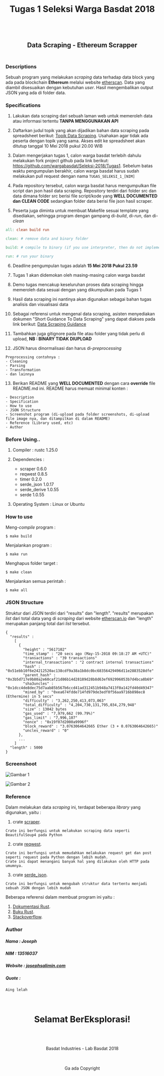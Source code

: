 <h1 align="center">
  <br>
  Tugas 1 Seleksi Warga Basdat 2018
  <br>
  <br>
</h1>

<h2 align="center">
  <br>
  Data Scraping - Ethereum Scrapper
  <br>
  <br>
</h2>


### Descriptions

Sebuah program yang melakukan *scraping* data terhadap data block yang ada pada blockchain **Ethereum** melalui website [etherscan](https://etherscan.io/). Data yang diambil disesuaikan dengan kebutuhan *user*. Hasil mengembalikan output JSON yang ada di folder data. 

### Specifications

1. Lakukan data scraping dari sebuah laman web untuk memeroleh data atau informasi tertentu __TANPA MENGGUNAKAN API__

2. Daftarkan judul topik yang akan dijadikan bahan data scraping pada spreadsheet berikut: [Topik Data Scraping](http://bit.ly/TopikDataScraping). Usahakan agar tidak ada peserta dengan topik yang sama. Akses edit ke spreadsheet akan ditutup tanggal 10 Mei 2018 pukul 20.00 WIB

3. Dalam mengerjakan tugas 1, calon warga basdat terlebih dahulu melakukan fork project github pada link berikut: https://github.com/wargabasdat/Seleksi-2018/Tugas1. Sebelum batas waktu pengumpulan berakhir, calon warga basdat harus sudah melakukan pull request dengan nama ```TUGAS_SELEKSI_1_[NIM]```

4. Pada repository tersebut, calon warga basdat harus mengumpulkan file script dan json hasil data scraping. Repository terdiri dari folder src dan data dimana folder src berisi file script/kode yang __WELL DOCUMENTED dan CLEAN CODE__ sedangkan folder data berisi file json hasil scraper.

5. Peserta juga diminta untuk membuat Makefile sesuai template yang disediakan, sehingga program dengan gampang di-_build_, di-_run_, dan di-_clean_

``` Makefile
all: clean build run

clean: # remove data and binary folder

build: # compile to binary (if you use interpreter, then do not implement it)

run: # run your binary

```

6. Deadline pengumpulan tugas adalah __15 Mei 2018 Pukul 23.59__

7. Tugas 1 akan didemokan oleh masing-masing calon warga basdat

8. Demo tugas mencakup keseluruhan proses data scraping hingga memeroleh data sesuai dengan yang dikumpulkan pada Tugas 1

9. Hasil data scraping ini nantinya akan digunakan sebagai bahan tugas analisis dan visualisasi data

10. Sebagai referensi untuk mengenal data scraping, asisten menyediakan dokumen "Short Guidance To Data Scraping" yang dapat diakses pada link berikut: [Data Scraping Guidance](bit.ly/DataScrapingGuidance)

11. Tambahkan juga gitignore pada file atau folder yang tidak perlu di upload, __NB : BINARY TIDAK DIUPLOAD__

12. JSON harus dinormalisasi dan harus di-_preprocessing_
```
Preprocessing contohnya :
- Cleaning
- Parsing
- Transformation
- dan lainnya
```

13. Berikan README yang __WELL DOCUMENTED__ dengan cara __override__ file README.md ini. README harus memuat minimal konten :
```
- Description
- Specification
- How to use
- JSON Structure
- Screenshot program (di-upload pada folder screenshots, di-upload file image nya, dan ditampilkan di dalam README)
- Reference (Library used, etc)
- Author
```

### Before Using..

1. Compiler : rustc 1.25.0

2. Dependencies : 
    - scraper 0.6.0
    - reqwest 0.8.5
    - timer 0.2.0
    - serde_json 1.0.17
    - serde_derive 1.0.55
    - serde 1.0.55

3. Operating System : Linux or Ubuntu


### How to use

Meng-*compile* program :

```
$ make build
```

Menjalankan program :

```
$ make run
```

Menghapus folder target :

```
$ make clean
```

Menjalankan semua perintah :

```
$ make all
```

### JSON Structure

Struktur dari JSON terdiri dari "results" dan "length". "results" merupakan *list* dari total data yang di *scraping* dari website [etherscan.io](https://etherscan.io/) dan "length" merupakan panjang total dari *list* tersebut. 
```
{
  "results" : 
    [
      {
        "height" : "5617102"
        "time_stamp" : "20 secs ago (May-15-2018 09:18:27 AM +UTC)"
        "transactions" : "39 transactions"
        "internal_transactions" : "2 contract internal transactions"
        "hash" : "0x51ebb10f6e24212520ac138cdf9a38a1b8dc0bc68356429496d11e2883528dfe"
        "parent_hash" : "0x3b5d717e9b80a2e60caf21d86b14d28189d28b8d63ef692996053b7d4bca8b69"
        "sha3uncles" : "0x1dcc4de8dec75d7aab85b567b6ccd41ad312451b948a7413f0a142fd40d49347"
        "mined_by" : "0xea674fdde714fd979de3edf0f56aa9716b898ec8 (Ethermine) in 5 secs"
        "difficulty" : "3,262,250,413,073,063"
        "total_difficulty" : "4,204,730,131,795,034,279,948"
        "size" : 13042 bytes
        "gas_used" : "7,979,662 (99.79%)"
        "gas_limit" : "7,996,107"
        "nonce" : "0x19f07d2000a9996f"
        "block_reward" : "3.0763064642665 Ether (3 + 0.0763064642665)"
        "uncles_reward" : "0"
      },
      ...
    ]
  "length" : 5000
}
```

### Screenshoot

![Gambar 1](screenshots/cli.png)

![Gambar 2](screenshots/json.png)

### Reference

Dalam melakukan data *scraping* ini, terdapat beberapa *library* yang digunakan, yaitu :

1. crate [scraper](https://crates.io/crates/scraper).

```
Crate ini berfungsi untuk melakukan scraping data seperti BeautifulSoup4 pada Python
```

2. crate [reqwest](https://docs.rs/reqwest/0.8.5/reqwest/).

```
Crate ini berfungsi untuk memudahkan melakukan request get dan post seperti request pada Python dengan lebih mudah. 
Crate ini dapat menangani banyak hal yang dilakukan oleh HTTP pada umumnya.
```

3. crate [serde_json](https://github.com/serde-rs/json).

```
Crate ini berfungsi untuk mengubah struktur data tertentu menjadi sebuah JSON dengan lebih mudah
```

Beberapa referensi dalam membuat program ini yaitu :

1. [Dokumentasi Rust](https://docs.rs/).
2. [Buku Rust](https://doc.rust-lang.org/book/second-edition/index.html).
3. [Stackoverflow](https://stackoverflow.com/).

### Author

##### Nama : Joseph
##### NIM : 13516037
##### Website : [josephsalimin.com](josephsalimin.com)
##### Quote :

```
Aing lelah
```
<h1 align="center">
  <br>
  Selamat BerEksplorasi!
  <br>
  <br>
</h1>

<p align="center">
  <br>
  Basdat Industries - Lab Basdat 2018
  <br>
  <br>
</p>

<p align="center">
  <br>
  Ga ada Copyright
  <br>
  <br>
</p>